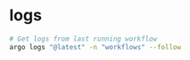 # logs

```sh
# Get logs from last running workflow
argo logs "@latest" -n "workflows" --follow
```
